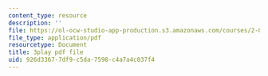 ```yaml
---
content_type: resource
description: ''
file: https://ol-ocw-studio-app-production.s3.amazonaws.com/courses/2-003sc-engineering-dynamics-fall-2011/926d33677df9c5da7598c4a7a4c037f4_9_d8CQrCYUw.pdf
file_type: application/pdf
resourcetype: Document
title: 3play pdf file
uid: 926d3367-7df9-c5da-7598-c4a7a4c037f4
---
```

